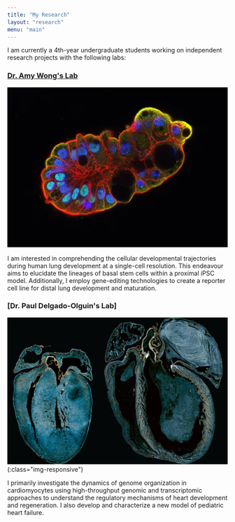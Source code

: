 ```yaml
---
title: "My Research"
layout: "research"
menu: "main"
---
```


I am currently a 4th-year undergraduate students working on independent 
research projects with the following labs:

### [Dr. Amy Wong's Lab](https://lab.research.sickkids.ca/wong/)

![](CF-derived-human-airway-organoid.webp)

I am interested in comprehending the cellular developmental trajectories during 
human lung development at a single-cell resolution. This endeavour aims to 
elucidate the lineages of basal stem cells within a proximal iPSC model. 
Additionally, I employ gene-editing technologies to create a reporter cell 
line for distal lung development and maturation.

### [Dr. Paul Delgado-Olguin's Lab]

![](images/heartfailure_1200x800.png)(:class="img-responsive")

I primarily investigate the dynamics of genome organization in cardiomyocytes 
using high-throughput genomic and transcriptomic approaches to understand the 
regulatory mechanisms of heart development and regeneration. I also develop
and characterize a new model of pediatric heart failure.